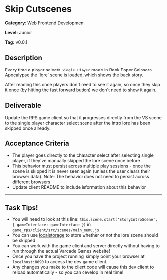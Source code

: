 # Skip Cutscenes

**Category**: Web Frontend Development

**Level:** Junior

**Tag:** v0.0.1 

## Description

Every time a player selects `Single Player` mode in Rock Paper Scissors Apocalypse the 'lore' scene is loaded, which shows the back story.

After reading this once players don't need to see it again, so once they skip it once (by hitting the fast forward button) we don't need to show it again.

## Deliverable

Update the RPS game client so that it progresses directly from the VS scene to the single player character select scene after the intro lore has been skipped once already.

## Acceptance Criteria

* The player goes directly to the character select after selecting single player, if they've manually skipped the lore scene once before
* This behavior must persist across multiple play sessions - once the scene is skipped it is never seen again (unless the user clears their browser data). Note: The behavior does not need to persist across different browsers
* Update client README to include information about this behavior

***

## Task Tips!

* You will need to look at this line: `this.scene.start('StoryIntroScene', { gameInterface: gameInterface })` in `game_rps/client/src/scenes/main_menu.js `
* You can use [localstorage](https://javascript.info/localstorage) to store whether or not the lore scene should be skipped 
* You can work with the game client and server directly without having to run through the actual Varcade Games website!
* Once you have the project running, simply point your browser at `localhost:8090` to access the dev game client.
* Any changes you make to the client code will cause this dev client to reload automatically - so you can develop in real time!